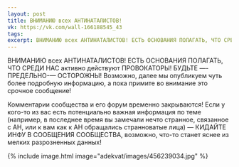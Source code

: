 ```yaml
---
layout: post
title: ВНИМАНИЮ всех АНТИНАТАЛИСТОВ!
vk: https://vk.com/wall-166188545_43
tags: 
excerpt: ВНИМАНИЮ всех АНТИНАТАЛИСТОВ! ЕСТЬ ОСНОВАНИЯ ПОЛАГАТЬ, ЧТО СРЕДИ НАС активно действуют ПРОВОКАТОРЫ! БУДЬТЕ —-ПРЕДЕЛЬНО-— ОСТОРОЖНЫ! Возможно, далее мы опубликуем чуть более подробную информацию, а пока примите во внимание это срочное сообщение!
---
```

ВНИМАНИЮ всех АНТИНАТАЛИСТОВ! ЕСТЬ ОСНОВАНИЯ ПОЛАГАТЬ, ЧТО СРЕДИ НАС активно действуют ПРОВОКАТОРЫ! БУДЬТЕ —-ПРЕДЕЛЬНО-— ОСТОРОЖНЫ! Возможно, далее мы опубликуем чуть более подробную информацию, а пока примите во внимание это срочное сообщение! 

Комментарии сообщества и его форум временно закрываются! Если у кого-то из вас есть потенциально важная информация по теме (например, в последнее время вы замечали нечто странное, связанное с АН, или к вам как к АН обращались странноватые лица) — КИДАЙТЕ ИНФУ В СООБЩЕНИЯ СООБЩЕСТВА, возможно, что-то станет яснее из мелких разрозненных данных!

{% include image.html image="adekvat/images/456239034.jpg" %}